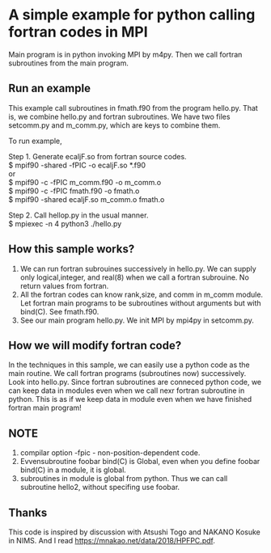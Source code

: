 # A simple example for python calling fortran codes in MPI

Main program is in python invoking MPI by m4py. Then we call fortran subroutines from the main program.

## Run an example

This example call subroutines in fmath.f90 from the program hello.py.
That is, we combine hello.py and fortran subroutines.
We have two files setcomm.py and m_comm.py, which are keys to combine them.

To run example,

Step 1. Generate ecaljF.so from fortran source codes.  
$ mpif90 -shared -fPIC -o ecaljF.so *.f90  
  or  
$ mpif90 -c -fPIC m_comm.f90 -o m_comm.o  
$ mpif90 -c -fPIC  fmath.f90 -o fmath.o  
$ mpif90 -shared ecaljF.so m_comm.o fmath.o

Step 2. Call hellop.py in the usual manner.  
$ mpiexec -n 4 python3 ./hello.py

## How this sample works?

1. We can run fortran subrouines successively in hello.py. We can supply only logical,integer, and real(8) when we call a fortran subrouine. No return values from fortran.
2. All the fortran codes can know rank,size, and comm in m_comm module. Let fortran main programs to be subroutines without arguments but with bind(C). See fmath.f90.
3. See our main program hello.py. We init MPI by mpi4py in setcomm.py.

## How we will modify fortran code?

In the techniques in this sample, we can easily use a python code as the main routine. We call fortran programs
(subroutines now) successively. Look into hello.py.
Since fortran subroutines are conneced python code, we can keep data in modules
even when we call nexr fortran subroutine in python.
This is as if we keep data in module even when we have finished fortran main program!

## NOTE

1. compilar option -fpic - non-position-dependent code.
2. Evvensubroutine foobar bind(C) is Global, even when you define foobar bind(C) in a module, it is global.
3. subroutines in module is global from python. Thus we can call subroutine hello2, without specifing use foobar.

## Thanks

This code is inspired by discussion with Atsushi Togo and NAKANO Kosuke in NIMS. And I read
<https://mnakao.net/data/2018/HPFPC.pdf>.
